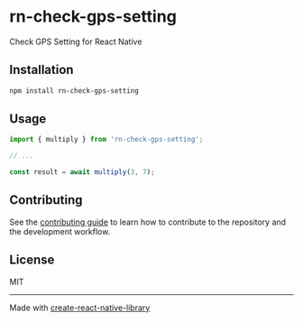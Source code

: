 # rn-check-gps-setting

Check GPS Setting for React Native

## Installation

```sh
npm install rn-check-gps-setting
```

## Usage


```js
import { multiply } from 'rn-check-gps-setting';

// ...

const result = await multiply(3, 7);
```


## Contributing

See the [contributing guide](CONTRIBUTING.md) to learn how to contribute to the repository and the development workflow.

## License

MIT

---

Made with [create-react-native-library](https://github.com/callstack/react-native-builder-bob)
